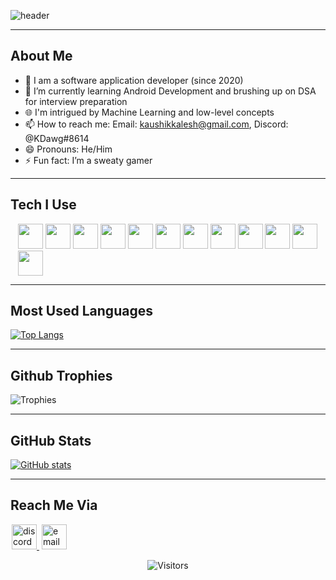 ![header](https://capsule-render.vercel.app/api?type=waving&color=gradient&height=400&section=header&text=👋Hey%20there!%20I%20am%20Kaushik👦&fontSize=57&reversal=true&desc=An%2019%20y/o%20who%20simply%20loves%20coding!&animation=fadeIn&descSize=26&descAlignY=62&section=header)

---

## About Me
- 🌟 I am a software application developer (since 2020)
- 🌱 I’m currently learning Android Development and brushing up on DSA for interview preparation
- 🌐 I'm intrigued by Machine Learning and low-level concepts
- 📫 How to reach me: Email: kaushikkalesh@gmail.com, Discord: @KDawg#8614
- 😄 Pronouns: He/Him
- ⚡ Fun fact: I’m a sweaty gamer

---

## Tech I Use
<p style="margin-left: 12px;">
    <img width="40px" height="40px" src="https://img.icons8.com/color/48/000000/c-plus-plus-logo.png">
    <img width="40px" height="40px" src="https://img.icons8.com/color/48/000000/python--v2.png">
    <img width="40px" height="40px" src="https://upload.wikimedia.org/wikipedia/commons/6/6a/JavaScript-logo.png">
    <img width="40px" height="40px" src="https://img.icons8.com/?size=100&id=1BC75jFEBED6&format=png&color=000000">
    <img width="40px" height="40px" src="https://img.icons8.com/?size=100&id=EgOU93v1DHjU&format=png&color=000000">
    <img width="40px" height="40px" src="https://img.icons8.com/ios/50/000000/unreal-engine--v1.png">
    <img width="40px" height="40px" src="https://img.icons8.com/ultraviolet/50/000000/react--v2.png"/>
    <img width="40px" height="40px" src="https://cdn.iconscout.com/icon/free/png-512/node-js-1174925.png">
    <img width="40px" height="40px" src="https://img.icons8.com/color/48/000000/postgreesql.png">
    <img width="40px" height="40px" src="https://img.icons8.com/color/452/mongodb.png">
    <img width="40px" height="40px" src="https://img.icons8.com/?size=100&id=uIXgLv5iSlLJ&format=png&color=000000">
    <img width="40px" height="40px" src="https://git-scm.com/images/logos/downloads/Git-Icon-1788C.png">
</p>

---

## Most Used Languages
[![Top Langs](https://github-readme-stats.vercel.app/api/top-langs/?username=Shivxr&layout=compact&theme=tokyonight)](https://github.com/anuraghazra/github-readme-stats)

---

## Github Trophies
![Trophies](https://github-profile-trophy.vercel.app/?username=Kaushik-Kalesh&theme=radical&row=1&margin-w=5)

---

## GitHub Stats
[![GitHub stats](https://github-readme-stats.vercel.app/api?username=Kaushik-Kalesh&show_icons=true&theme=tokyonight)](https://github.com/anuraghazra/github-readme-stats)

---

## Reach Me Via
<a style="margin:0px 2px;" href="https://discordapp.com/users/750577384104919061">
    <img width="40px" height="40px" src="https://www.freepnglogos.com/uploads/discord-logo-png/discord-logo-logodownload-download-logotipos-1.png" alt="discord">
</a>
<a style="margin:0px 2px;" href="mailto:kaushikkalesh@gmail.com">
    <img width="40px" height="40px" src="https://upload.wikimedia.org/wikipedia/commons/thumb/e/ec/Circle-icons-mail.svg/1200px-Circle-icons-mail.svg.png" alt="email">
</a>

<p align="center">
    <img alt="Visitors" src="https://komarev.com/ghpvc/?username=Kaushik-Kalesh&style=flat-square" />
</p>
